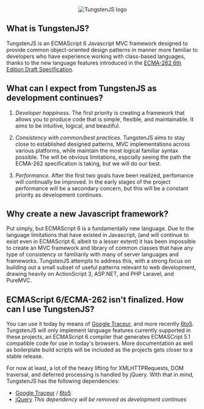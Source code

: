 <p align="center">
  <img src="https://github.com/affirmix/tungstenjs/blob/master/tungstenjs-logo.png?raw=true" alt="TungstenJS logo"/>
</p>

## What is TungstenJS?

TungstenJS is an ECMAScript 6 Javascript MVC framework designed to provide common object-oriented design patterns in manner more familiar to developers who have experience working with class-based languages, thanks to the new language features introduced in the [ECMA-262 6th Edition Draft Specification](http://people.mozilla.org/~jorendorff/es6-draft.html).

## What can I expect from TungstenJS as development continues?

1. *Developer happiness*. The first priority is creating a framework that allows you to produce code that is simple, flexible, and maintainable. It aims to be intuitive, logical, and beautiful.

2. *Consistency with common/best practices*. TungstenJS aims to stay close to established designed patterns, MVC implementations across various platforms, while maintain the most logical familiar syntax possible. The will be obvious limitations, espcially seeing the path the ECMA-262 specification is taking, but we will do our best.

3. *Performance*. After the first two goals have been realized, perfomance will continually be improved. In the early stages of the project performance will be a secondary concern, but this will be a constant priority as development continues.

## Why create a new Javascript framework?

Put simply, but ECMAScript 6 is a fundamentally new language. Due to the language limitations that have existed in Javascript, (and will continue to exist even in ECMAScript 6, albeit to a lesser extent) it has been impossible to create an MVC framework and library of common classes that have any type of consistency or familiarily with many of server languages and frameworks. TungstenJS attempts to address this, with a strong focus on building out a small subset of useful patterns relevant to web development, drawing heavily on ActionScript 3, ASP.NET, and PHP Laravel, and PureMVC.

## ECMAScript 6/ECMA-262 isn't finalized. How can I use TungstenJS?

You can use it today by means of [Google Traceur](https://github.com/google/traceur-compiler), and more recently [6to5](https://6to5.org/). TungstenJS will only implement language features currently supported in these projects, an ECMAScript 6 compiler that generates ECMASCript 5.1 compatible code for use in today's browsers. More documentation as well as boilerplate build scripts will be included as the projects gets closer to a stable release.

For now at least, a lot of the heavy lifting for XMLHTTPRequests, DOM traversal, and deferred processing is handled by jQuery. With that in mind, TungstenJS has the following dependencies:

* [Google Traceur](https://github.com/google/traceur-compiler) / [6to5](https://6to5.org/)
* [jQuery](https://github.com/jquery/jquery) *This dependency will be removed as development continues*
